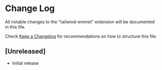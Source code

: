 # Change Log

All notable changes to the "tailwind-emmet" extension will be documented in this file.

Check [Keep a Changelog](http://keepachangelog.com/) for recommendations on how to structure this file.

## [Unreleased]

- Initial release